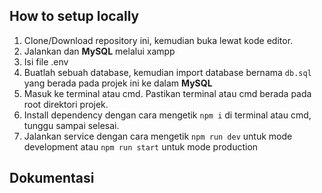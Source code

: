 ## How to setup locally

1. Clone/Download repository ini, kemudian buka lewat kode editor.
2. Jalankan dan **MySQL** melalui xampp
3. Isi file .env
4. Buatlah sebuah database, kemudian import database bernama `db.sql` yang berada pada projek ini ke dalam **MySQL**
5. Masuk ke terminal atau cmd. Pastikan terminal atau cmd berada pada root direktori projek.
6. Install dependency dengan cara mengetik `npm i` di terminal atau cmd, tunggu sampai selesai.
7. Jalankan service dengan cara mengetik `npm run dev` untuk mode development atau `npm run start` untuk mode production

## Dokumentasi
